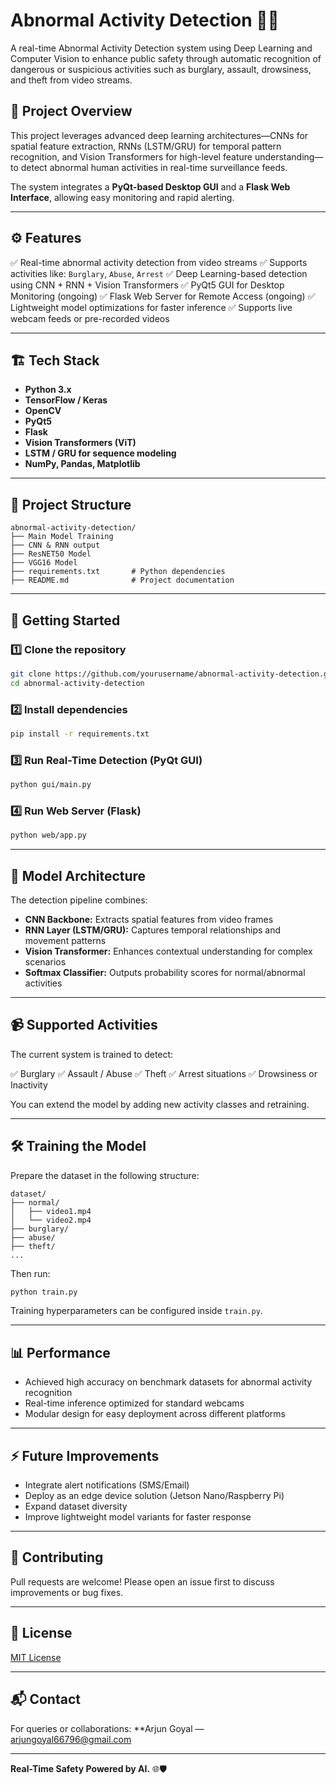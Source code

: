 # Abnormal Activity Detection 🚨🎥

A real-time Abnormal Activity Detection system using Deep Learning and Computer Vision to enhance public safety through automatic recognition of dangerous or suspicious activities such as burglary, assault, drowsiness, and theft from video streams.

## 📌 Project Overview

This project leverages advanced deep learning architectures—CNNs for spatial feature extraction, RNNs (LSTM/GRU) for temporal pattern recognition, and Vision Transformers for high-level feature understanding—to detect abnormal human activities in real-time surveillance feeds.

The system integrates a **PyQt-based Desktop GUI** and a **Flask Web Interface**, allowing easy monitoring and rapid alerting.

---

## ⚙️ Features

✅ Real-time abnormal activity detection from video streams
✅ Supports activities like: `Burglary`, `Abuse`, `Arrest`
✅ Deep Learning-based detection using CNN + RNN + Vision Transformers
✅ PyQt5 GUI for Desktop Monitoring (ongoing)
✅ Flask Web Server for Remote Access (ongoing)
✅ Lightweight model optimizations for faster inference
✅ Supports live webcam feeds or pre-recorded videos 

---

## 🏗️ Tech Stack

* **Python 3.x**
* **TensorFlow / Keras**
* **OpenCV**
* **PyQt5**
* **Flask**
* **Vision Transformers (ViT)**
* **LSTM / GRU for sequence modeling**
* **NumPy, Pandas, Matplotlib**

---

## 📁 Project Structure

```
abnormal-activity-detection/
├── Main Model Training           
├── CNN & RNN output                 
├── ResNET50 Model                 
├── VGG16 Model                
├── requirements.txt       # Python dependencies
├── README.md              # Project documentation
```

---

## 🚀 Getting Started

### 1️⃣ Clone the repository

```bash
git clone https://github.com/yourusername/abnormal-activity-detection.git
cd abnormal-activity-detection
```

### 2️⃣ Install dependencies

```bash
pip install -r requirements.txt
```

### 3️⃣ Run Real-Time Detection (PyQt GUI)

```bash
python gui/main.py
```

### 4️⃣ Run Web Server (Flask)

```bash
python web/app.py
```

---

## 🧠 Model Architecture

The detection pipeline combines:

* **CNN Backbone:** Extracts spatial features from video frames
* **RNN Layer (LSTM/GRU):** Captures temporal relationships and movement patterns
* **Vision Transformer:** Enhances contextual understanding for complex scenarios
* **Softmax Classifier:** Outputs probability scores for normal/abnormal activities

---

## 📹 Supported Activities

The current system is trained to detect:

✅ Burglary
✅ Assault / Abuse
✅ Theft
✅ Arrest situations
✅ Drowsiness or Inactivity

You can extend the model by adding new activity classes and retraining.

---

## 🛠️ Training the Model

Prepare the dataset in the following structure:

```
dataset/
├── normal/
│   ├── video1.mp4
│   └── video2.mp4
├── burglary/
├── abuse/
├── theft/
...
```

Then run:

```bash
python train.py
```

Training hyperparameters can be configured inside `train.py`.

---

## 📊 Performance

* Achieved high accuracy on benchmark datasets for abnormal activity recognition
* Real-time inference optimized for standard webcams
* Modular design for easy deployment across different platforms

---

## ⚡ Future Improvements

* Integrate alert notifications (SMS/Email)
* Deploy as an edge device solution (Jetson Nano/Raspberry Pi)
* Expand dataset diversity
* Improve lightweight model variants for faster response

---

## 🤝 Contributing

Pull requests are welcome! Please open an issue first to discuss improvements or bug fixes.

---

## 📄 License

[MIT License](LICENSE)

---

## 📬 Contact

For queries or collaborations:
**Arjun Goyal — [arjungoyal66796@gmail.com](mailto:arjungoyal66796@gmail.com)

---

**Real-Time Safety Powered by AI.** 🌐🛡️
